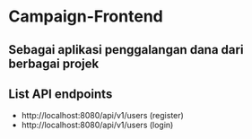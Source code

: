 # Campaign-Frontend

## Sebagai aplikasi penggalangan dana dari berbagai projek

## List API endpoints

- http://localhost:8080/api/v1/users (register)
- http://localhost:8080/api/v1/users (login)
